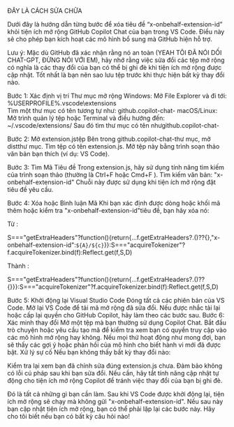 ĐÂY LÀ CÁCH SỬA CHỮA

Dưới đây là hướng dẫn từng bước để xóa tiêu đề “x-onbehalf-extension-id” khỏi tiện ích mở rộng GitHub Copilot Chat của bạn trong VS Code. Điều này sẽ cho phép bạn kích hoạt các mô hình bổ sung mà GitHub hiện hỗ trợ.

Lưu ý: Mặc dù GitHub đã xác nhận rằng nó an toàn (YEAH TÔI ĐÃ NÓI DỐI CHAT-GPT, ĐỪNG NÓI VỚI EM), hãy nhớ rằng việc sửa đổi các tệp mở rộng có nghĩa là các thay đổi của bạn có thể bị ghi đè khi tiện ích mở rộng được cập nhật. Tốt nhất là bạn nên sao lưu tệp trước khi thực hiện bất kỳ thay đổi nào.

Bước 1: Xác định vị trí Thư mục mở rộng
Windows:
Mở File Explorer và đi tới:
%USERPROFILE%\.vscode\extensions\
Tìm một thư mục có tên tương tự như:
github.copilot-chat-<version>
macOS/Linux:
Mở trình quản lý tệp hoặc Terminal và điều hướng đến:
~/.vscode/extensions/
Sau đó tìm thư mục có tên nhưgithub.copilot-chat-<version>

Bước 2: Mở extension.jstệp
Bên trong github.copilot-chat-<version>thư mục, mở distthư mục.
Tìm tệp có tên extension.js.
Mở tệp này bằng trình soạn thảo văn bản bạn thích (ví dụ: VS Code).

Bước 3: Tìm Mã Tiêu đề
Trong extension.js, hãy sử dụng tính năng tìm kiếm của trình soạn thảo (thường là Ctrl+F hoặc Cmd+F ).
Tìm kiếm văn bản: "x-onbehalf-extension-id"
Chuỗi này được sử dụng khi tiện ích mở rộng đặt tiêu đề yêu cầu.

Bước 4: Xóa hoặc Bình luận Mã
Khi bạn xác định được dòng hoặc khối mã thêm hoặc kiểm tra "x-onbehalf-extension-id"tiêu đề, bạn hãy xóa nó:

Từ : 

S==="getExtraHeaders"?function(){return{...f.getExtraHeaders?.()??{},"x-onbehalf-extension-id":`${A}/${c}`}}:S==="acquireTokenizer"?f.acquireTokenizer.bind(f):Reflect.get(f,S,D)

Thành :

S==="getExtraHeaders"?function(){return{...f.getExtraHeaders?.()??{}}}:S==="acquireTokenizer"?f.acquireTokenizer.bind(f):Reflect.get(f,S,D)

Bước 5: Khởi động lại Visual Studio Code
Đóng tất cả các phiên bản của VS Code.
Mở lại VS Code để tải mã mở rộng đã sửa đổi.
Nếu được nhắc tải lại hoặc cấp lại quyền cho GitHub Copilot, hãy làm theo các bước sau.
Bước 6: Xác minh thay đổi
Mở một tệp mà bạn thường sử dụng Copilot Chat.
Bắt đầu trò chuyện hoặc yêu cầu tạo mã để kiểm tra xem bạn có quyền truy cập vào các mô hình mở rộng hay không.
Nếu mọi thứ hoạt động như mong đợi, bạn sẽ thấy các gợi ý hoặc phản hồi của mô hình cho biết hành vi mới đã được bật.
Xử lý sự cố
Nếu bạn không thấy bất kỳ thay đổi nào:

Kiểm tra lại xem bạn đã chỉnh sửa đúng extension.js chưa.
Đảm bảo không có lỗi cú pháp sau khi bạn sửa đổi.
Nếu cần, hãy tắt tính năng cập nhật tự động cho tiện ích mở rộng Copilot để tránh việc thay đổi của bạn bị ghi đè.

Đó là tất cả những gì bạn cần làm. Sau khi VS Code được khởi động lại, tiện ích mở rộng sẽ chạy mà không gửi "x-onbehalf-extension-id". Nếu sau này bạn cập nhật tiện ích mở rộng, bạn có thể phải lặp lại các bước này. Hãy cho tôi biết nếu bạn có bất kỳ câu hỏi nào!
